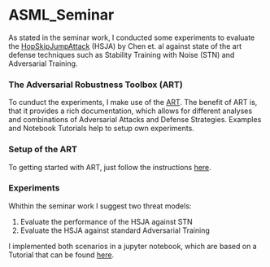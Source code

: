 # ASML_Seminar

As stated in the seminar work, I conducted some experiments to evaluate the 
[HopSkipJumpAttack](https://arxiv.org/abs/1904.02144 "Google Search") (HSJA) by Chen et. al against state of the art defense 
techniques such as Stability Training with Noise (STN) and Adversarial
Training.

### The  Adversarial Robustness Toolbox (ART)

To cunduct the experiments, I make use of the [ART](https://adversarial-robustness-toolbox.readthedocs.io/en/latest/index.html "Google Search"). 
The benefit of ART is, that it provides a rich documentation, which allows for different analyses
and combinations of Adversarial Attacks and Defense Strategies. Examples and 
Notebook Tutorials help to setup own experiments. 

### Setup of the ART

To getting started with ART, just follow the instructions [here](https://github.com/Trusted-AI/adversarial-robustness-toolbox/wiki/Get-Started#setup "Google Search").

### Experiments

Whithin the seminar work I suggest two threat models:
1. Evaluate the performance of the HSJA against STN
2. Evaluate the HSJA against standard Adversarial Training

I implemented both scenarios in a jupyter notebook, which are based on a 
Tutorial that can be found [here](https://github.com/Trusted-AI/adversarial-robustness-toolbox/blob/main/notebooks/adversarial_training_mnist.ipynb "Google Search").

